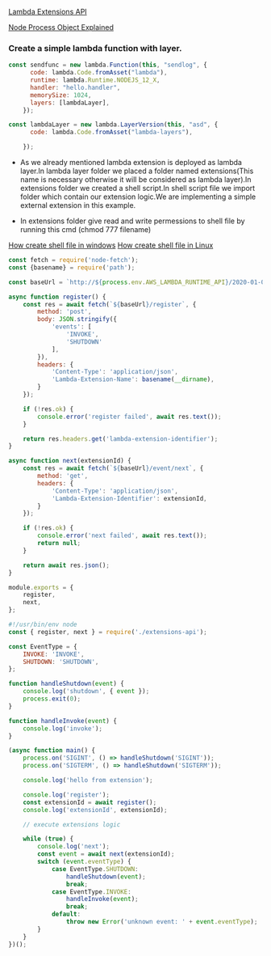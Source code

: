 
[Lambda Extensions API](https://docs.aws.amazon.com/lambda/latest/dg/runtimes-extensions-api.html)

[Node Process Object Explained](https://www.freecodecamp.org/news/node-process-object-explained/)

### Create a simple lambda function with layer.

```javascript
const sendfunc = new lambda.Function(this, "sendlog", {
      code: lambda.Code.fromAsset("lambda"),
      runtime: lambda.Runtime.NODEJS_12_X,
      handler: "hello.handler",
      memorySize: 1024,
      layers: [lambdaLayer],
    });
```

```javascript
const lambdaLayer = new lambda.LayerVersion(this, "asd", {
      code: lambda.Code.fromAsset("lambda-layers"),

    });
```
* As we already mentioned lambda extension is deployed as lambda layer.In lambda layer folder we placed a folder named extensions(This name is necessary otherwise it will be considered as lambda layer).In extensions folder we created a shell script.In shell script file we import folder which contain our extension logic.We are implementing a simple external extension in this example.

* In extensions folder give read and write permessions to shell file by running this cmd (chmod 777 filename)

[How create shell file in windows](https://www.youtube.com/watch?v=0Dv94qlpmd4&ab_channel=Tutplus24)
[How create shell file in Linux](https://www.youtube.com/watch?v=eiBVlxxu3so&ab_channel=KrisOcchipinti)

```javascript
const fetch = require('node-fetch');
const {basename} = require('path');

const baseUrl = `http://${process.env.AWS_LAMBDA_RUNTIME_API}/2020-01-01/extension`;

async function register() {
    const res = await fetch(`${baseUrl}/register`, {
        method: 'post',
        body: JSON.stringify({
            'events': [
                'INVOKE',
                'SHUTDOWN'
            ],
        }),
        headers: {
            'Content-Type': 'application/json',
            'Lambda-Extension-Name': basename(__dirname),
        }
    });

    if (!res.ok) {
        console.error('register failed', await res.text());
    }

    return res.headers.get('lambda-extension-identifier');
}

async function next(extensionId) {
    const res = await fetch(`${baseUrl}/event/next`, {
        method: 'get',
        headers: {
            'Content-Type': 'application/json',
            'Lambda-Extension-Identifier': extensionId,
        }
    });

    if (!res.ok) {
        console.error('next failed', await res.text());
        return null;
    }

    return await res.json();
}

module.exports = {
    register,
    next,
};
```
```javascript
#!/usr/bin/env node
const { register, next } = require('./extensions-api');

const EventType = {
    INVOKE: 'INVOKE',
    SHUTDOWN: 'SHUTDOWN',
};

function handleShutdown(event) {
    console.log('shutdown', { event });
    process.exit(0);
}

function handleInvoke(event) {
    console.log('invoke');
}

(async function main() {
    process.on('SIGINT', () => handleShutdown('SIGINT'));
    process.on('SIGTERM', () => handleShutdown('SIGTERM'));

    console.log('hello from extension');

    console.log('register');
    const extensionId = await register();
    console.log('extensionId', extensionId);

    // execute extensions logic

    while (true) {
        console.log('next');
        const event = await next(extensionId);
        switch (event.eventType) {
            case EventType.SHUTDOWN:
                handleShutdown(event);
                break;
            case EventType.INVOKE:
                handleInvoke(event);
                break;
            default:
                throw new Error('unknown event: ' + event.eventType);
        }
    }
})();

```